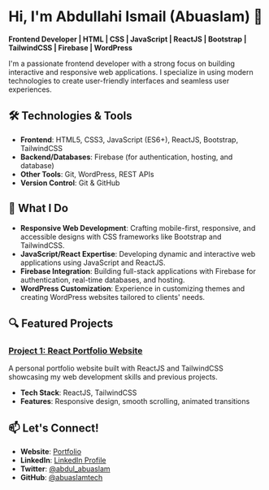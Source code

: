 
# Hi, I'm Abdullahi Ismail (Abuaslam) 👋

**Frontend Developer | HTML | CSS | JavaScript | ReactJS | Bootstrap | TailwindCSS | Firebase | WordPress**

I'm a passionate frontend developer with a strong focus on building interactive and responsive web applications. I specialize in using modern technologies to create user-friendly interfaces and seamless user experiences.

## 🛠️ Technologies & Tools

- **Frontend**: HTML5, CSS3, JavaScript (ES6+), ReactJS, Bootstrap, TailwindCSS
- **Backend/Databases**: Firebase (for authentication, hosting, and database)
- **Other Tools**: Git, WordPress, REST APIs
- **Version Control**: Git & GitHub

## 🔧 What I Do

- **Responsive Web Development**: Crafting mobile-first, responsive, and accessible designs with CSS frameworks like Bootstrap and TailwindCSS.
- **JavaScript/React Expertise**: Developing dynamic and interactive web applications using JavaScript and ReactJS.
- **Firebase Integration**: Building full-stack applications with Firebase for authentication, real-time databases, and hosting.
- **WordPress Customization**: Experience in customizing themes and creating WordPress websites tailored to clients' needs.

## 🔍 Featured Projects

### [Project 1: React Portfolio Website](https://github.com/abuaslamtech/abuaslam)
A personal portfolio website built with ReactJS and TailwindCSS showcasing my web development skills and previous projects.

- **Tech Stack**: ReactJS, TailwindCSS
- **Features**: Responsive design, smooth scrolling, animated transitions


## 📫 Let's Connect!

- **Website**: [Portfolio](https://abuaslam.netlify.app)
- **LinkedIn**: [LinkedIn Profile](https://linkedin.com/in/abdullahabuaslam)
- **Twitter**: [@abdul_abuaslam](https://twitter.com/abdul_abuaslam)
- **GitHub**: [@abuaslamtech](https://github.com/abuaslamtech)


